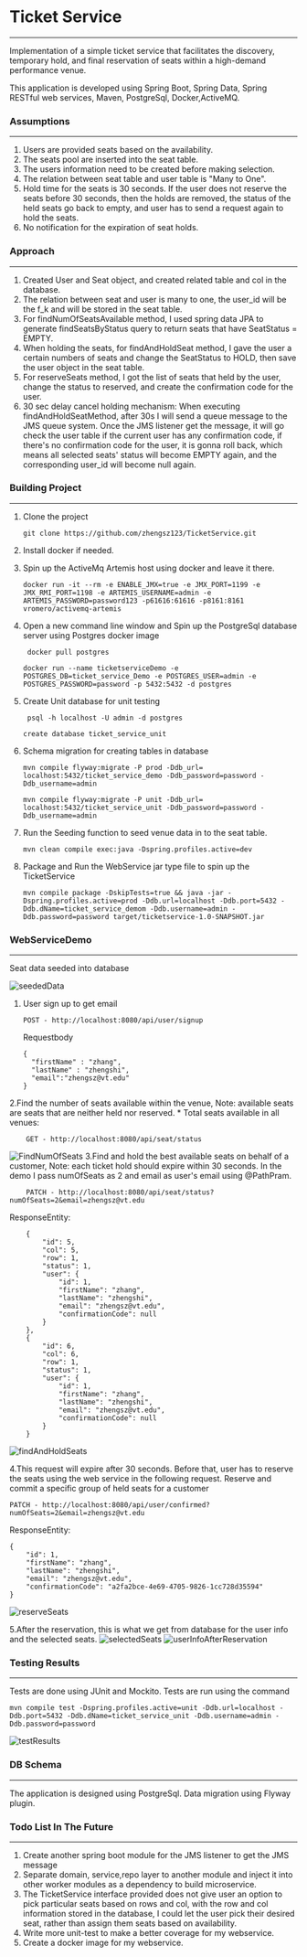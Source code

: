 # Ticket Service
---
Implementation of a simple ticket service that facilitates the discovery, temporary hold, and final reservation of seats within a high-demand performance venue.

This application is developed using Spring Boot, Spring Data, Spring RESTful web services, Maven, PostgreSql, Docker,ActiveMQ.

### Assumptions
---
1. Users are provided seats based on the availability.
2. The seats pool are inserted into the seat table.
3. The users information need to be created before making selection.
4. The relation between seat table and user table is "Many to One".
5. Hold time for the seats is 30 seconds. If the user does not reserve the seats before 30 seconds, then the holds are removed, the status of the held seats go back to empty, and user has to send a request again to hold the seats.
6. No notification for the expiration of seat holds.

### Approach
---
1. Created User and Seat object, and created related table and col in the database.
3. The relation between seat and user is many to one, the user_id will be the f_k and will be stored in the seat table.
2. For findNumOfSeatsAvailable method, I used spring data JPA to generate findSeatsByStatus query to return seats that have SeatStatus = EMPTY.
3. When holding the seats, for findAndHoldSeat method, I gave the user a certain numbers of seats and change the SeatStatus to HOLD, then save the user object in the seat table.
4. For reserveSeats method, I got the list of seats that held by the user, change the status to reserved, and create the confirmation code for the user.
4. 30 sec delay cancel holding mechanism: When executing findAndHoldSeatMethod, after 30s I will send a queue message to the JMS queue system. Once the JMS listener get the message, it will go
check the user table if the current user has any confirmation code, if there's no confirmation code for the user, it is gonna roll back,
which means all selected seats' status will become EMPTY again, and the corresponding user_id will become null again. 


### Building Project
---
1. Clone the project
	
	```
	git clone https://github.com/zhengsz123/TicketService.git
	```
2. Install docker if needed.

3. Spin up the ActiveMq Artemis host using docker and leave it there.

      ```
      docker run -it --rm -e ENABLE_JMX=true -e JMX_PORT=1199 -e JMX_RMI_PORT=1198 -e ARTEMIS_USERNAME=admin -e ARTEMIS_PASSWORD=password123 -p61616:61616 -p8161:8161 vromero/activemq-artemis
      ```
3. Open a new command line window and Spin up the PostgreSql database server using Postgres docker image
   ```
    docker pull postgres
    ```
    ```
    docker run --name ticketserviceDemo -e POSTGRES_DB=ticket_service_Demo -e POSTGRES_USER=admin -e POSTGRES_PASSWORD=password -p 5432:5432 -d postgres
   ```
4. Create Unit database for unit testing
    ```
     psql -h localhost -U admin -d postgres
     ```
     ```
     create database ticket_service_unit
    ```
5. Schema migration for creating tables in database
     ```
     mvn compile flyway:migrate -P prod -Ddb_url= localhost:5432/ticket_service_demo -Ddb_password=password -Ddb_username=admin
     ```
     ```
     mvn compile flyway:migrate -P unit -Ddb_url= localhost:5432/ticket_service_unit -Ddb_password=password -Ddb_username=admin
     ```
6.  Run the Seeding function to seed venue data in to the seat table.
    ```
    mvn clean compile exec:java -Dspring.profiles.active=dev
	```
7. Package and Run the WebService jar type file to spin up the TicketService
    ```
    mvn compile package -DskipTests=true && java -jar -Dspring.profiles.active=prod -Ddb.url=localhost -Ddb.port=5432 -Ddb.dName=ticket_service_demom -Ddb.username=admin -Ddb.password=password target/ticketservice-1.0-SNAPSHOT.jar  
    ```
### WebServiceDemo
---
Seat data seeded into database

 ![seededData](https://github.com/zhengsz123/TicketService/blob/master/WebServiceDEMO/Seeded%20data.png)

1.  User sign up to get email 
    ```
    POST - http://localhost:8080/api/user/signup
    ```
    Requestbody
    ```
    {
      "firstName" : "zhang",
      "lastName" : "zhengshi",
      "email":"zhengsz@vt.edu"
    }
    ``` 

2.Find the number of seats available within the venue,
	Note: available seats are seats that are neither held nor reserved.
	* Total seats available in all venues:
	
		GET - http://localhost:8080/api/seat/status
		
 ![FindNumOfSeats](https://github.com/zhengsz123/TicketService/blob/master/WebServiceDEMO/findNumOfSeatsEmpty.png)
3.Find and hold the best available seats on behalf of a customer, 
Note: each ticket hold should expire within 30 seconds.
In the demo I pass numOfSeats as 2 and email as user's email using @PathPram.
    
        PATCH - http://localhost:8080/api/seat/status?numOfSeats=2&email=zhengsz@vt.edu   
    
 ResponseEntity:
	
        {
            "id": 5,
            "col": 5,
            "row": 1,
            "status": 1,
            "user": {
                "id": 1,
                "firstName": "zhang",
                "lastName": "zhengshi",
                "email": "zhengsz@vt.edu",
                "confirmationCode": null
            }
        },
        {
            "id": 6,
            "col": 6,
            "row": 1,
            "status": 1,
            "user": {
                "id": 1,
                "firstName": "zhang",
                "lastName": "zhengshi",
                "email": "zhengsz@vt.edu",
                "confirmationCode": null
            }
        }
	  
	
 ![findAndHoldSeats](https://github.com/zhengsz123/TicketService/blob/master/WebServiceDEMO/findAndHoldSeats.png)
	
4.This request will expire after 30 seconds. Before that, user has to reserve the seats using the web service in the following request.
	Reserve and commit a specific group of held seats for a customer

	    
    PATCH - http://localhost:8080/api/user/confirmed?numOfSeats=2&email=zhengsz@vt.edu	
        
	
ResponseEntity:
	
    {
        "id": 1,
        "firstName": "zhang",
        "lastName": "zhengshi",
        "email": "zhengsz@vt.edu",
        "confirmationCode": "a2fa2bce-4e69-4705-9826-1cc728d35594"
    }
	
![reserveSeats](https://github.com/zhengsz123/TicketService/blob/master/WebServiceDEMO/reservedSeats.png)

5.After the reservation, this is what we get from database for the user info and the selected seats.
![selectedSeats](https://github.com/zhengsz123/TicketService/blob/master/WebServiceDEMO/SelectedSeatsInSeatTable.png)
![userInfoAfterReservation](https://github.com/zhengsz123/TicketService/blob/master/WebServiceDEMO/UserInfoAfterReservation'.png)

	
### Testing Results
---
Tests are done using JUnit and Mockito. Tests are run using the command

```
mvn compile test -Dspring.profiles.active=unit -Ddb.url=localhost -Ddb.port=5432 -Ddb.dName=ticket_service_unit -Ddb.username=admin -Ddb.password=password
```


![testResults](https://github.com/zhengsz123/TicketService/blob/master/WebServiceDEMO/UnitTesting.png)

### DB Schema
---
The application is designed using PostgreSql. Data migration using Flyway plugin.


### Todo List In The Future
---
1. Create another spring boot module for the JMS listener to get the JMS message
2. Separate domain, service,repo layer to another module and inject it into other worker modules as a dependency to build microservice.
3. The TicketService interface provided does not give user an option to pick particular seats based on rows and col, with the row and col information stored in the database,
I could let the user pick their desired seat, rather than assign them seats based on availability.
4. Write more unit-test to make a better coverage for my webservice.
5. Create a docker image for my webservice.